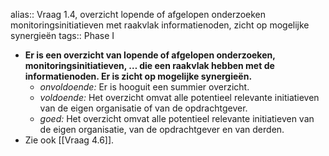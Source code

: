 alias:: Vraag 1.4, overzicht lopende of afgelopen onderzoeken monitoringsinitiatieven met raakvlak informatienoden, zicht op mogelijke synergieën
tags:: Phase I

- **Er is een overzicht van lopende of afgelopen onderzoeken, monitoringsinitiatieven, … die een raakvlak hebben met de informatienoden. Er is zicht op mogelijke synergieën.**
	- *onvoldoende:* Er is hooguit een summier overzicht.
	- *voldoende:* Het overzicht omvat alle potentieel relevante initiatieven van de eigen organisatie of van de opdrachtgever.
	- *goed:* Het overzicht omvat alle potentieel relevante initiatieven van de eigen organisatie, van de opdrachtgever en van derden.
- Zie ook [[Vraag 4.6]].